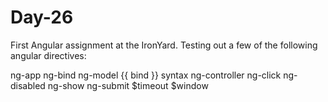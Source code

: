 # Day-26

First Angular assignment at the IronYard. Testing out a few of the following angular directives:

ng-app
ng-bind
ng-model
{{ bind }} syntax
ng-controller
ng-click
ng-disabled
ng-show
ng-submit
$timeout
$window
